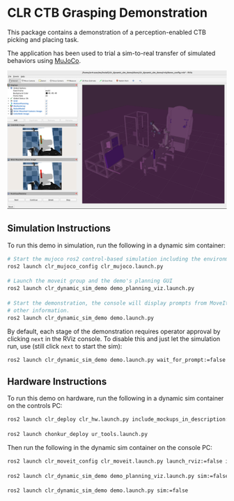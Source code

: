 # CLR CTB Grasping Demonstration

This package contains a demonstration of a perception-enabled CTB picking and placing task.

The application has been used to trial a sim-to-real transfer of simulated behaviors using [MuJoCo](https://mujoco.readthedocs.io/en/stable/overview.html).

![alt text](./dynamic_sim_rviz.png "Rviz Rendering of CLR")

## Simulation Instructions

To run this demo in simulation, run the following in a dynamic sim container:

```bash
# Start the mujoco ros2 control-based simulation including the environment
ros2 launch clr_mujoco_config clr_mujoco.launch.py

# Launch the moveit group and the demo's planning GUI
ros2 launch clr_dynamic_sim_demo demo_planning_viz.launch.py

# Start the demonstration, the console will display prompts from MoveItVisualTools and provide
# other information.
ros2 launch clr_dynamic_sim_demo demo.launch.py
```

By default, each stage of the demonstration requires operator approval by clicking `next` in the RViz console.
To disable this and just let the simulation run, use (still click `next` to start the sim):

```bash
ros2 launch clr_dynamic_sim_demo demo.launch.py wait_for_prompt:=false
```

## Hardware Instructions

To run this demo on hardware, run the following in a dynamic sim container on the controls PC:

```bash
ros2 launch clr_deploy clr_hw.launch.py include_mockups_in_description:=true

ros2 launch chonkur_deploy ur_tools.launch.py
```

Then run the following in the dynamic sim container on the console PC:

```bash
ros2 launch clr_moveit_config clr_moveit.launch.py launch_rviz:=false include_mockups_in_description:=true

ros2 launch clr_dynamic_sim_demo demo_planning_viz.launch.py sim:=false

ros2 launch clr_dynamic_sim_demo demo.launch.py sim:=false
```
